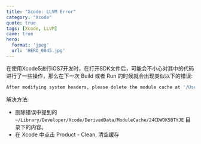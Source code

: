 ```yaml
---
title: "Xcode: LLVM Error"
category: "Xcode"
quote: true
tags: [Xcode, LLVM]
cave: true
hero:
  format: 'jpeg'
  url: 'HERO_0045.jpg'
---
```

在使用Xcode5进行iOS7开发时，在打开SDK文件后，可能会不小心对其中的代码进行了一些操作，那么在下一次 Build 或者 Run 的时候就会出现类似以下的错误:
 
```sh
After modifying system headers, please delete the module cache at '/Users/one/Library/Developer/Xcode/DerivedData/ModuleCache/24CDWDK5BTYJE'
```

解决方法:

- 删除错误中提到的 `~/Library/Developer/Xcode/DerivedData/ModuleCache/24CDWDK5BTYJE` 目录下的内容。
- 在 Xcode 中点击 Product - Clean, 清空缓存